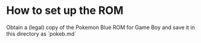 # How to set up the ROM

Obtain a (legal) copy of the Pokemon Blue ROM for Game Boy and save it in this directory as ´pokeb.md´